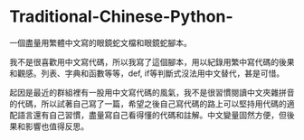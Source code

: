 # Traditional-Chinese-Python-
一個盡量用繁體中文寫的眼鏡蛇文檔和眼鏡蛇腳本。

我不是很喜歡用中文寫代碼，所以我寫了這個腳本，用以紀錄用繁中寫代碼的後果和觀感。列表、字典和函數等等，def, if等判斷式沒法用中文替代，甚是可惜。

起因是最近的群組裡有一股用中文寫代碼的風氣，我不是很習慣閱讀中文夾雜拼音的代碼，所以試著自己寫了一篇，希望之後自己寫代碼的路上可以堅持用代碼的適配語言還有自己習慣，盡量寫自己看得懂的代碼和註解。中文變量固然方便，但後果和影響也值得反思。
